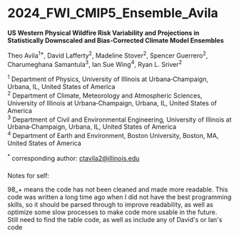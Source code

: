 # 2024_FWI_CMIP5_Ensemble_Avila
**US Western Physical Wildfire Risk Variability and Projections in Statistically Downscaled and Bias-Corrected Climate Model Ensembles**


Theo Avila<sup>1*</sup>, David Lafferty<sup>2</sup>, Madeline Stover<sup>2</sup>, Spencer Guerrero<sup>2</sup>, Charumeghana Samantula<sup>3</sup>, Ian Sue Wing<sup>4</sup>, Ryan L. Sriver<sup>2</sup><br>

<sup>1</sup> Department of Physics, University of Illinois at Urbana‐Champaign, Urbana, IL, United States of America<br>
<sup>2</sup> Department of Climate, Meteorology and Atmospheric Sciences, University of Illinois at Urbana‐Champaign, Urbana, IL, United States of America<br>
<sup>3</sup> Department of Civil and Environmental Engineering, University of Illinois at Urbana‐Champaign, Urbana, IL, United States of America<br>
<sup>4</sup> Department of Earth and Environment, Boston University, Boston, MA, United States of America<br>

<sup>*</sup> corresponding author: ctavila2@illinois.edu

### 

Notes for self:

98_+ means the code has not been cleaned and made more readable. This code was written a long time ago when I did not have the best programming skills, so it should be parsed through to improve readability, as well as optimize some slow processes to make code more usable in the future. <br>
Still need to find the table code, as well as include any of David's or Ian's code
